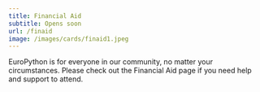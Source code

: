 ```yaml
---
title: Financial Aid
subtitle: Opens soon
url: /finaid
image: /images/cards/finaid1.jpeg
---
```

EuroPython is for everyone in our community, no matter your circumstances.
Please check out the Financial Aid page if you need help and support to attend.
